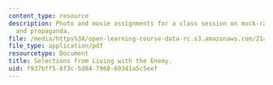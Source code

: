 ```yaml
---
content_type: resource
description: Photo and movie assignments for a class session on muck-raking, advocacy,
  and propaganda.
file: /media/https%3A/open-learning-course-data-rc.s3.amazonaws.com/21a-348-photography-and-truth-spring-2008/f937bff58f3c5d84796869341a5c5eef_MIT21A_348S08_enemy.pdf
file_type: application/pdf
resourcetype: Document
title: Selections from Living with the Enemy.
uid: f937bff5-8f3c-5d84-7968-69341a5c5eef
---
```

